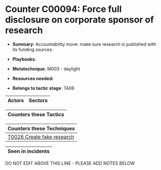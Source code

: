 # Counter C00094: Force full disclosure on corporate sponsor of research

* **Summary**: Accountability move: make sure research is published with its funding sources. 

* **Playbooks**: 

* **Metatechnique**: M003 - daylight

* **Resources needed:** 

* **Belongs to tactic stage**: TA06


| Actors | Sectors |
| ------ | ------- |



| Counters these Tactics |
| ---------------------- |



| Counters these Techniques |
| ------------------------- |
| [T0026 Create fake research](../techniques/T0026.md) |



| Seen in incidents |
| ----------------- |


DO NOT EDIT ABOVE THIS LINE - PLEASE ADD NOTES BELOW